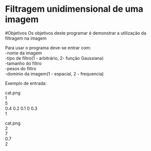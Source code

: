 # Filtragem unidimensional de uma imagem

#Objetivos
Os objetivos deste programar é demonstrar a utilização da filtragem na imagem

Para usar o programa deve-se entrar com: <br/>
-nome da imagem <br/>
-tipo de filtro(1 - arbitrário, 2- função Gaussiana) <br/>
-tamanho do filtro <br/>
-pesos do filtro <br/>
-dominio da imagem(1 - espacial, 2 - frequencia) <br/>

Exemplo de entrada:

cat.png<br/>
1<br/>
5<br/>
0.4 0.2 0.1 0 0.3<br/>
1<br/>

cat.png<br/>
2<br/>
7<br/>
0.7<br/>
2<br/>
